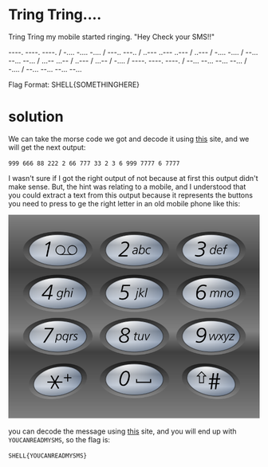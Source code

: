 # Tring Tring....

Tring Tring my mobile started ringing.
"Hey Check your SMS!!"

----. ----. ----. / -.... -.... -.... / ---.. ---.. / ..--- ..--- ..--- / ..--- / -.... -.... / --... --... --... / ...-- ...-- / ..--- / ...-- / -.... / ----. ----. ----. / --... --... --... --... / -.... / --... --... --... --...

Flag Format: SHELL{SOMETHINGHERE}

# solution

We can take the morse code we got and decode it using
[this](https://www.google.com/search?client=safari&rls=en&q=decode+morse&ie=UTF-8&oe=UTF-8) site,
and we will get the next output:

`999 666 88 222 2 66 777 33 2 3 6 999 7777 6 7777`

I wasn't sure if I got the right output of not because at first this output didn't make sense.
But, the hint was relating to a mobile, and I understood that you could extract a text from this output because
it represents the buttons you need to press to ge the right letter in an old mobile phone like this:

![telephone keypad](telephone-keypad.png)

you can decode the message using [this](https://www.dcode.fr/multitap-abc-cipher) site,
and you will end up with `YOUCANREADMYSMS`,
so the flag is:

`SHELL{YOUCANREADMYSMS}`
 